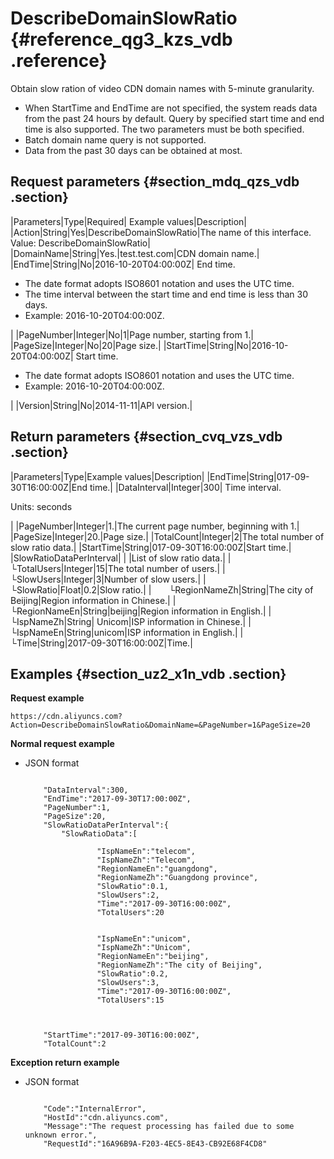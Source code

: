 # DescribeDomainSlowRatio {#reference_qg3_kzs_vdb .reference}

Obtain slow ration of video CDN domain names with 5-minute granularity.

-   When StartTime and EndTime are not specified, the system reads data from the past 24 hours by default. Query by specified start time and end time is also supported. The two parameters must be both specified.
-   Batch domain name query is not supported.
-   Data from the past 30 days can be obtained at most.

## Request parameters {#section_mdq_qzs_vdb .section}

|Parameters|Type|Required| Example values|Description|
|Action|String|Yes|DescribeDomainSlowRatio|The name of this interface. Value: DescribeDomainSlowRatio|
|DomainName|String|Yes.|test.test.com|CDN domain name.|
|EndTime|String|No|2016-10-20T04:00:00Z| End time.

 -   The date format adopts ISO8601 notation and uses the UTC time.
-   The time interval between the start time and end time is less than 30 days.
-   Example: 2016-10-20T04:00:00Z.

 |
|PageNumber|Integer|No|1|Page number, starting from 1.|
|PageSize|Integer|No|20|Page size.|
|StartTime|String|No|2016-10-20T04:00:00Z| Start time.

 -   The date format adopts ISO8601 notation and uses the UTC time.
-   Example: 2016-10-20T04:00:00Z.

 |
|Version|String|No|2014-11-11|API version.|

## Return parameters {#section_cvq_vzs_vdb .section}

|Parameters|Type|Example values|Description|
|EndTime|String|017-09-30T16:00:00Z|End time.|
|DataInterval|Integer|300| Time interval. 

 Units: seconds

 |
|PageNumber|Integer|1.|The current page number, beginning with 1.|
|PageSize|Integer|20.|Page size.|
|TotalCount|Integer|2|The total number of slow ratio data.|
|StartTime|String|017-09-30T16:00:00Z|Start time.|
|SlowRatioDataPerInterval| | |List of slow ratio data.|
|  └TotalUsers|Integer|15|The total number of users.|
|  └SlowUsers|Integer|3|Number of slow users.|
|  └SlowRatio|Float|0.2|Slow ratio.|
|  └RegionNameZh|String|The city of Beijing|Region information in Chinese.|
|  └RegionNameEn|String|beijing|Region information in English.|
|  └IspNameZh|String| Unicom|ISP information in Chinese.|
|  └IspNameEn|String|unicom|ISP information in English.|
|  └Time|String|2017-09-30T16:00:00Z|Time.|

## Examples {#section_uz2_x1n_vdb .section}

**Request example**

```
https://cdn.aliyuncs.com?Action=DescribeDomainSlowRatio&DomainName=&PageNumber=1&PageSize=20
```

**Normal request example**

-   JSON format

    ```
    
        "DataInterval":300,
        "EndTime":"2017-09-30T17:00:00Z",
        "PageNumber":1,
        "PageSize":20,
        "SlowRatioDataPerInterval":{
            "SlowRatioData":[
                
                    "IspNameEn":"telecom",
                    "IspNameZh":"Telecom",
                    "RegionNameEn":"guangdong",
                    "RegionNameZh":"Guangdong province",
                    "SlowRatio":0.1,
                    "SlowUsers":2,
                    "Time":"2017-09-30T16:00:00Z",
                    "TotalUsers":20
                
                
                    "IspNameEn":"unicom",
                    "IspNameZh":"Unicom",
                    "RegionNameEn":"beijing",
                    "RegionNameZh":"The city of Beijing",
                    "SlowRatio":0.2,
                    "SlowUsers":3,
                    "Time":"2017-09-30T16:00:00Z",
                    "TotalUsers":15
                
            
        
        "StartTime":"2017-09-30T16:00:00Z",
        "TotalCount":2
    
    ```


**Exception return example**

-   JSON format

    ```
    
        "Code":"InternalError",
        "HostId":"cdn.aliyuncs.com",
        "Message":"The request processing has failed due to some unknown error.",
        "RequestId":"16A96B9A-F203-4EC5-8E43-CB92E68F4CD8"
    
    ```


